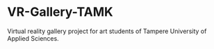 # VR-Gallery-TAMK
Virtual reality gallery project for art students of Tampere University of Applied Sciences.
